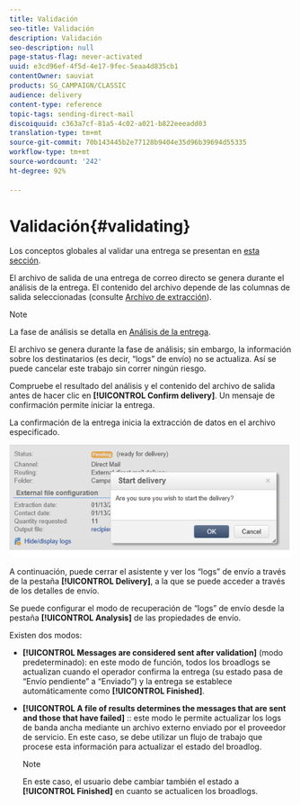 ```yaml
---
title: Validación
seo-title: Validación
description: Validación
seo-description: null
page-status-flag: never-activated
uuid: e3cd96ef-4f5d-4e17-9fec-5eaa4d835cb1
contentOwner: sauviat
products: SG_CAMPAIGN/CLASSIC
audience: delivery
content-type: reference
topic-tags: sending-direct-mail
discoiquuid: c363a7cf-81a5-4c02-a021-b822eeeadd03
translation-type: tm+mt
source-git-commit: 70b143445b2e77128b9404e35d96b39694d55335
workflow-type: tm+mt
source-wordcount: '242'
ht-degree: 92%

---
```



# Validación{#validating}

Los conceptos globales al validar una entrega se presentan en [esta sección](../../delivery/using/steps-validating-the-delivery.md).

El archivo de salida de una entrega de correo directo se genera durante el análisis de la entrega. El contenido del archivo depende de las columnas de salida seleccionadas (consulte [Archivo de extracción](../../delivery/using/defining-the-direct-mail-content.md#extraction-file)).

>[!NOTE]
>
>La fase de análisis se detalla en [Análisis de la entrega](../../delivery/using/steps-validating-the-delivery.md#analyzing-the-delivery).

El archivo se genera durante la fase de análisis; sin embargo, la información sobre los destinatarios (es decir, “logs” de envío) no se actualiza. Así se puede cancelar este trabajo sin correr ningún riesgo.

Compruebe el resultado del análisis y el contenido del archivo de salida antes de hacer clic en **[!UICONTROL Confirm delivery]**. Un mensaje de confirmación permite iniciar la entrega.

La confirmación de la entrega inicia la extracción de datos en el archivo especificado.

![](assets/s_ncs_user_postal_del_send_confirm_postal.png)

A continuación, puede cerrar el asistente y ver los “logs” de envío a través de la pestaña **[!UICONTROL Delivery]**, a la que se puede acceder a través de los detalles de envío.

Se puede configurar el modo de recuperación de “logs” de envío desde la pestaña **[!UICONTROL Analysis]** de las propiedades de envío.

Existen dos modos:

* **[!UICONTROL Messages are considered sent after validation]** (modo predeterminado): en este modo de función, todos los broadlogs se actualizan cuando el operador confirma la entrega (su estado pasa de “Envío pendiente” a “Enviado”) y la entrega se establece automáticamente como **[!UICONTROL Finished]**.
* **[!UICONTROL A file of results determines the messages that are sent and those that have failed]** :: este modo le permite actualizar los logs de banda ancha mediante un archivo externo enviado por el proveedor de servicio. En este caso, se debe utilizar un flujo de trabajo que procese esta información para actualizar el estado del broadlog.

   >[!NOTE]
   >
   >En este caso, el usuario debe cambiar también el estado a **[!UICONTROL Finished]** en cuanto se actualicen los broadlogs.
